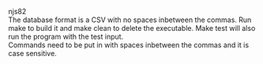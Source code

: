 njs82   
The database format is a CSV with no spaces inbetween the commas. Run make to build it and make clean to delete the executable. Make test will also run the program with the test input.    
Commands need to be put in with spaces inbetween the commas and it is case sensitive.   
